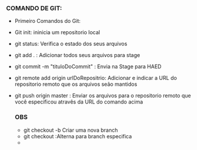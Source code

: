 ### COMANDO DE GIT:
- Primeiro Comandos do Git:
- Git init: ininicia um repositorio local
- git status: Verifica o estado dos seus arquivos
- git add . : Adicionar todos seus  arquivos para stage
- git commit -m "tituloDoCommit" : Envia na Stage para HAED
- git remote add origin urlDoRepositrio: Adicionar e indicar a URL do repositorio remoto que os arquivos seão mantidos
- git push origin master : Enviar os arquivos para o repositorio remoto  que você especificou atravês da URL do comando acima

  ### OBS
  - git checkout -b  <nomeDaBranch> Criar uma nova branch
  - git checkout <nomeDaBranch>:Alterna para branch especifica
  - 
  
  
